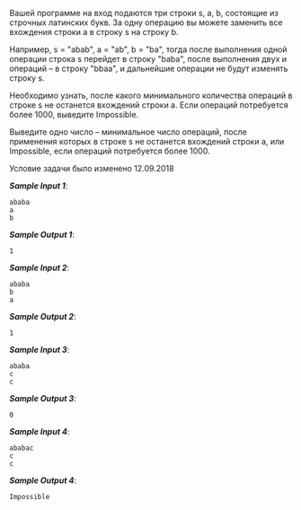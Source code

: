 
Вашей программе на вход подаются три строки s, a, b, состоящие из строчных латинских букв.
За одну операцию вы можете заменить все вхождения строки a в строку s на строку b.

Например, s = "abab", a = "ab", b = "ba", тогда после выполнения одной операции строка s перейдет в строку "baba", после выполнения двух и операций – в строку "bbaa", и дальнейшие операции не будут изменять строку s.

Необходимо узнать, после какого минимального количества операций в строке s не останется вхождений строки a. Если операций потребуется более 1000, выведите Impossible.

Выведите одно число – минимальное число операций, после применения которых в строке s не останется вхождений строки a, или Impossible, если операций потребуется более 1000.

Условие задачи было изменено 12.09.2018

***Sample Input 1***:
```
ababa
a
b
```
***Sample Output 1***:
```
1
```
***Sample Input 2***:
```
ababa
b
a
```
***Sample Output 2***:
```
1
```
***Sample Input 3***:
```
ababa
c
c
```
***Sample Output 3***:
```
0
```
***Sample Input 4***:
```
ababac
c
c
```
***Sample Output 4***:
```
Impossible
```
